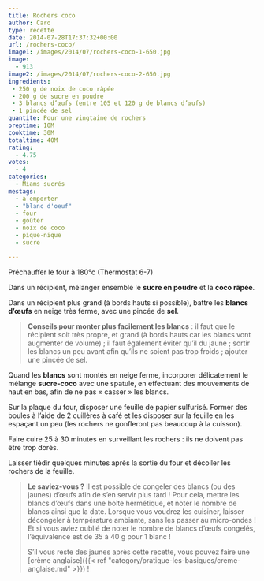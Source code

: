 ```yaml
---
title: Rochers coco
author: Caro
type: recette
date: 2014-07-28T17:37:32+00:00
url: /rochers-coco/
image1: /images/2014/07/rochers-coco-1-650.jpg
image:
  - 913
image2: /images/2014/07/rochers-coco-2-650.jpg
ingredients:
 - 250 g de noix de coco râpée
 - 200 g de sucre en poudre
 - 3 blancs d’œufs (entre 105 et 120 g de blancs d’œufs)
 - 1 pincée de sel
quantite: Pour une vingtaine de rochers
preptime: 10M
cooktime: 30M
totaltime: 40M
rating:
  - 4.75
votes:
  - 4
categories:
  - Miams sucrés
mestags:
  - à emporter
  - "blanc d'oeuf"
  - four
  - goûter
  - noix de coco
  - pique-nique
  - sucre

---
```

Préchauffer le four à 180°c (Thermostat 6-7)

Dans un récipient, mélanger ensemble le **sucre en poudre** et la **coco râpée**.

Dans un récipient plus grand (à bords hauts si possible), battre les **blancs d’œufs** en neige très ferme, avec une pincée de **sel**.

> **Conseils pour monter plus facilement les blancs** : il faut que le récipient soit très propre, et grand (à bords hauts car les blancs vont augmenter de volume) ; il faut également éviter qu&rsquo;il du jaune ; sortir les blancs un peu avant afin qu&rsquo;ils ne soient pas trop froids ; ajouter une pincée de sel.

Quand les **blancs** sont montés en neige ferme, incorporer délicatement le mélange **sucre-coco** avec une spatule, en effectuant des mouvements de haut en bas, afin de ne pas « casser » les blancs.

Sur la plaque du four, disposer une feuille de papier sulfurisé. Former des boules à l&rsquo;aide de 2 cuillères à café et les disposer sur la feuille en les espaçant un peu (les rochers ne gonfleront pas beaucoup à la cuisson).

Faire cuire 25 à 30 minutes en surveillant les rochers : ils ne doivent pas être trop dorés.

Laisser tiédir quelques minutes après la sortie du four et décoller les rochers de la feuille.

> **Le saviez-vous ?** Il est possible de congeler des blancs (ou des jaunes) d’œufs afin de s&rsquo;en servir plus tard ! Pour cela, mettre les blancs d’œufs dans une boîte hermétique, et noter le nombre de blancs ainsi que la date. Lorsque vous voudrez les cuisiner, laisser décongeler à température ambiante, sans les passer au micro-ondes ! Et si vous aviez oublié de noter le nombre de blancs d’œufs congelés, l&rsquo;équivalence est de 35 à 40 g pour 1 blanc !
>
> S&rsquo;il vous reste des jaunes après cette recette, vous pouvez faire une [crème anglaise]({{< ref "category/pratique-les-basiques/creme-anglaise.md" >}})  !

&nbsp;

